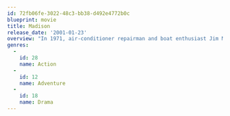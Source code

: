 ```yaml
---
id: 72fb06fe-3022-48c3-bb38-d492e4772b0c
blueprint: movie
title: Madison
release_date: '2001-01-23'
overview: "In 1971, air-conditioner repairman and boat enthusiast Jim McCormick entertains his desire to 'go down' as a legend in the record books when the Gold Cup hydroplane boat race improbably comes to his small town of Madison, Indiana. Immediately, Jim seizes his opportunity to enter the contest. With a motley crew of fellow mechanics and friends at his side, Jim fixes up his old boat and brings hope to the blighted industrial city. Written by Sujit R. Varma"
genres:
  -
    id: 28
    name: Action
  -
    id: 12
    name: Adventure
  -
    id: 18
    name: Drama
---
```

